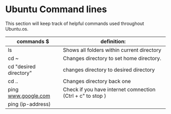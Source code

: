# Ubuntu Command lines

This section will keep track of helpful commands used throughout Ubuntu.os.

|                commands  $                   |                           definition:                              |
|----------------------------------------------|--------------------------------------------------------------------|
|  ls                                          |    Shows all folders within current directory                      |
|  cd ~                                        |    Changes directory to set home directory.                        |
|  cd "desired directory"                      |    changes directory to desired directory                          |
|  cd ..                                       |    Changes directory back one                                      |
|  ping www.google.com                         |    Check if you have internet comnection (Ctrl + c" to stop )      |
|  ping (ip-address)                           |             |
